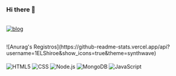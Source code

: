 ### Hi there 👋
<di><br/>
   [![blog](https://img.shields.io/badge/Discord-7289DA?style=for-the-badge&logo=discord&logoColor=white)](https://discord.gg/5ZgMEpGhse)
<div><br>
![Anurag's Registros](https://github-readme-stats.vercel.app/api?username=1ELShiroe&show_icons=true&theme=synthwave)

<div style="display: inline_block"> <br/>
   <img align="center" alt="HTML5" src="https://img.shields.io/badge/HTML5-E34F26?style=for-the-badge&logo=html5&logoColor=white">
   <img align="center" alt="CSS" src="https://img.shields.io/badge/CSS3-1572B6?style=for-the-badge&logo=css3&logoColor=white">
   <img align="center" alt="Node.js" src="https://img.shields.io/badge/Node.js-43853D?style=for-the-badge&logo=node.js&logoColor=white">
   <img align="center" alt="MongoDB" src="https://img.shields.io/badge/MongoDB-4EA94B?style=for-the-badge&logo=mongodb&logoColor=white">
   <img align="center" alt="JavaScript" src="https://img.shields.io/badge/JavaScript-F7DF1E?style=for-the-badge&logo=javascript&logoColor=black">
</div><br>

